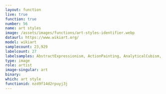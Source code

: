 ```yaml
---
layout: function
live: true
function: true
number: 56
name: art styles
image: /assets/images/functions/art-styles-identifier.webp
dataurl: https://www.wikiart.org/
model: wikiart
samplecount: 23,929
labelcount: 27
labelsamples: AbstractExpressionism, ActionPainting, AnalyticalCubism, and 24 other labels
type: image
role: artist
image-singular: art
binary: 
which: art style
functionid: nzd9f14d2rpuyj3j
---
```


